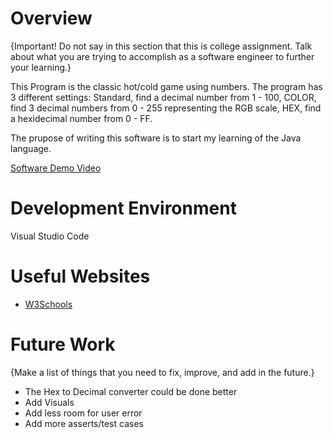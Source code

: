 # Overview

{Important! Do not say in this section that this is college assignment. Talk about what you are trying to accomplish as a software engineer to further your learning.}

This Program is the classic hot/cold game using numbers. The program has 3 different settings: Standard, find a decimal number from 1 - 100, COLOR, find 3 decimal numbers from 0 - 255 
representing the RGB scale, HEX, find a hexidecimal number from 0 - FF.

The prupose of writing this software is to start my learning of the Java language.


[Software Demo Video](https://www.loom.com/share/18a2c9806a2b48afaaa1e93bba7fb178)

# Development Environment

Visual Studio Code

# Useful Websites


- [W3Schools](https://www.w3schools.com/java/default.asp)

# Future Work

{Make a list of things that you need to fix, improve, and add in the future.}

- The Hex to Decimal converter could be done better
- Add Visuals
- Add less room for user error
- Add more asserts/test cases
